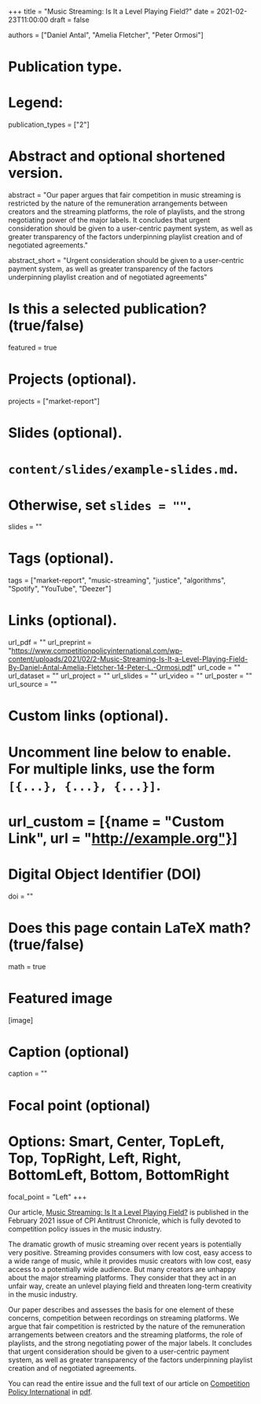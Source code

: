 +++
title = "Music Streaming: Is It a Level Playing Field?"
date = 2021-02-23T11:00:00
draft = false

authors = ["Daniel Antal", "Amelia Fletcher", "Peter Ormosi"]

# Publication type.
# Legend:

publication_types = ["2"]

# Abstract and optional shortened version.
abstract = "Our paper argues that fair competition in music streaming is restricted by the nature of the remuneration arrangements between creators and the streaming platforms, the role of playlists, and the strong negotiating power of the major labels. It concludes that urgent consideration should be given to a user-centric payment system, as well as greater transparency of the factors underpinning playlist creation and of negotiated agreements."

abstract_short = "Urgent consideration should be given to a user-centric payment system, as well as greater transparency of the factors underpinning playlist creation and of negotiated agreements"

# Is this a selected publication? (true/false)
featured = true

# Projects (optional).
projects = ["market-report"]

# Slides (optional).
#   `content/slides/example-slides.md`.
#   Otherwise, set `slides = ""`.
slides = ""

# Tags (optional).
tags = ["market-report", "music-streaming", "justice", "algorithms", "Spotify", "YouTube", "Deezer"]

# Links (optional).
url_pdf = ""
url_preprint = "https://www.competitionpolicyinternational.com/wp-content/uploads/2021/02/2-Music-Streaming-Is-It-a-Level-Playing-Field-By-Daniel-Antal-Amelia-Fletcher-14-Peter-L.-Ormosi.pdf"
url_code = ""
url_dataset = ""
url_project = ""
url_slides = ""
url_video = ""
url_poster = ""
url_source = ""

# Custom links (optional).
#   Uncomment line below to enable. For multiple links, use the form `[{...}, {...}, {...}]`.
# url_custom = [{name = "Custom Link", url = "http://example.org"}]

# Digital Object Identifier (DOI)
doi = ""

# Does this page contain LaTeX math? (true/false)
math = true

# Featured image
[image]
  # Caption (optional)
  caption = ""

  # Focal point (optional)
  # Options: Smart, Center, TopLeft, Top, TopRight, Left, Right, BottomLeft, Bottom, BottomRight
  focal_point = "Left"
+++

Our article, [Music Streaming: Is It a Level Playing Field?](https://www.competitionpolicyinternational.com/music-streaming-is-it-a-level-playing-field/) is published in the February 2021 issue of CPI Antitrust Chronicle, which is fully devoted to competition policy issues in the music industry. 

The dramatic growth of music streaming over recent years is potentially very positive. Streaming provides consumers with low cost, easy access to a wide range of music, while it provides music creators with low cost, easy access to a potentially wide audience. But many creators are unhappy about the major streaming platforms. They consider that they act in an unfair way, create an unlevel playing field and threaten long-term creativity in the music industry. 

Our paper describes and assesses the basis for one element of these concerns, competition between recordings on streaming platforms. We argue that fair competition is restricted by the nature of the remuneration arrangements between creators and the streaming platforms, the role of playlists, and the strong negotiating power of the major labels. It concludes that urgent consideration should be given to a user-centric payment system, as well as greater transparency of the factors underpinning playlist creation and of negotiated agreements.

You can read the entire issue and the full text of our article on [Competition Policy International](https://www.competitionpolicyinternational.com/) in [pdf](https://www.competitionpolicyinternational.com/wp-content/uploads/2021/02/2-Music-Streaming-Is-It-a-Level-Playing-Field-By-Daniel-Antal-Amelia-Fletcher-14-Peter-L.-Ormosi.pdf).

